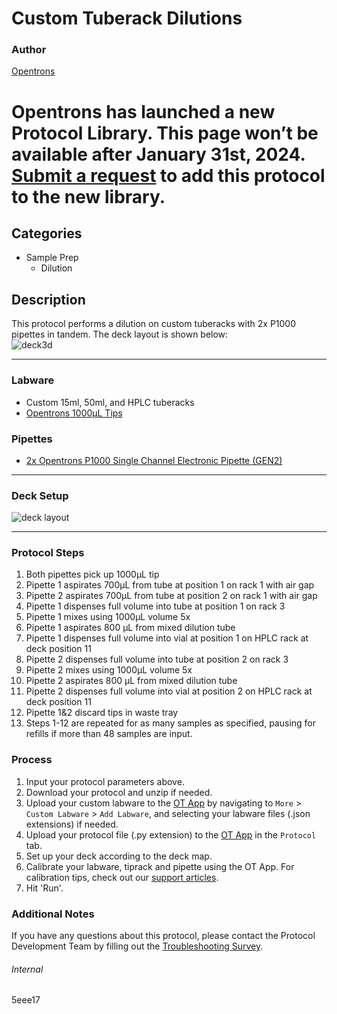 # Custom Tuberack Dilutions

### Author
[Opentrons](https://opentrons.com/)


# Opentrons has launched a new Protocol Library. This page won’t be available after January 31st, 2024. [Submit a request](https://docs.google.com/forms/d/e/1FAIpQLSdYYp9QCKow4nn0KlCVsMS3HX0eJ0N9O7-erajKvcpT0lWbSg/viewform) to add this protocol to the new library.

## Categories
* Sample Prep
	* Dilution

## Description

This protocol performs a dilution on custom tuberacks with 2x P1000 pipettes in tandem. The deck layout is shown below:  
![deck3d](https://opentrons-protocol-library-website.s3.amazonaws.com/custom-README-images/5eee17/deck3d.png)

---

### Labware
* Custom 15ml, 50ml, and HPLC tuberacks
* [Opentrons 1000µL Tips](https://shop.opentrons.com/opentrons-1000-l-tips/)

### Pipettes
* [2x Opentrons P1000 Single Channel Electronic Pipette (GEN2)](https://shop.opentrons.com/single-channel-electronic-pipette-p20/)

---

### Deck Setup
![deck layout](https://opentrons-protocol-library-website.s3.amazonaws.com/custom-README-images/5eee17/deck2d.png)

---

### Protocol Steps
1. Both pipettes pick up 1000µL tip
2. Pipette 1 aspirates 700µL from tube at position 1 on rack 1 with air gap
3. Pipette 2 aspirates 700µL from tube at position 2 on rack 1 with air gap
4. Pipette 1 dispenses full volume into tube at position 1 on rack 3
5. Pipette 1 mixes using 1000µL volume 5x
6. Pipette 1 aspirates 800 µL from mixed dilution tube
7. Pipette 1 dispenses full volume into vial at position 1 on HPLC rack at deck position 11
8. Pipette 2 dispenses full volume into tube at position 2 on rack 3
9. Pipette 2 mixes using 1000µL volume 5x
10. Pipette 2 aspirates 800 µL from mixed dilution tube
11. Pipette 2 dispenses full volume into vial at position 2 on HPLC rack at deck position 11
12. Pipette 1&2 discard tips in waste tray
13. Steps 1-12 are repeated for as many samples as specified, pausing for refills if more than 48 samples are input.


### Process
1. Input your protocol parameters above.
2. Download your protocol and unzip if needed.
3. Upload your custom labware to the [OT App](https://opentrons.com/ot-app) by navigating to `More` > `Custom Labware` > `Add Labware`, and selecting your labware files (.json extensions) if needed.
4. Upload your protocol file (.py extension) to the [OT App](https://opentrons.com/ot-app) in the `Protocol` tab.
5. Set up your deck according to the deck map.
6. Calibrate your labware, tiprack and pipette using the OT App. For calibration tips, check out our [support articles](https://support.opentrons.com/en/collections/1559720-guide-for-getting-started-with-the-ot-2).
7. Hit 'Run'.

### Additional Notes
If you have any questions about this protocol, please contact the Protocol Development Team by filling out the [Troubleshooting Survey](https://protocol-troubleshooting.paperform.co/).

###### Internal
5eee17

